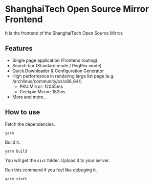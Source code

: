 # ShanghaiTech Open Source Mirror Frontend

It is the frontend of the ShanghaiTech Open Source Mirror.

## Features

- Single page application (Frontend routing)
- Search bar (Standard mode / RegRex mode)
- Quick Downloader & Configuration Generator
- High performance in rendering large list page (e.g. /archlinux/community/os/x86_64/)
    - PKU Mirror: 12045ms
    - Geekpie Mirror: 182ms
- More and more...


## How to use

Fetch the dependencies.

```
yarn
```

Build it.

```
yarn build
```

You will get the `dist` folder. Upload it to your server.

Run this command if you feel like debuging it.

```
yarn start
```